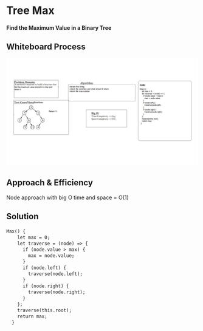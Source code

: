 # Tree Max
#### Find the Maximum Value in a Binary Tree
## Whiteboard Process
![treemax](./treemax.jpg)

## Approach & Efficiency
Node approach with big O time and space = O(1)
## Solution
```
Max() {
    let max = 0;
    let traverse = (node) => {
      if (node.value > max) {
        max = node.value;
      }
      if (node.left) {
        traverse(node.left);
      }
      if (node.right) {
        traverse(node.right);
      }
    };
    traverse(this.root);
    return max;
  }
